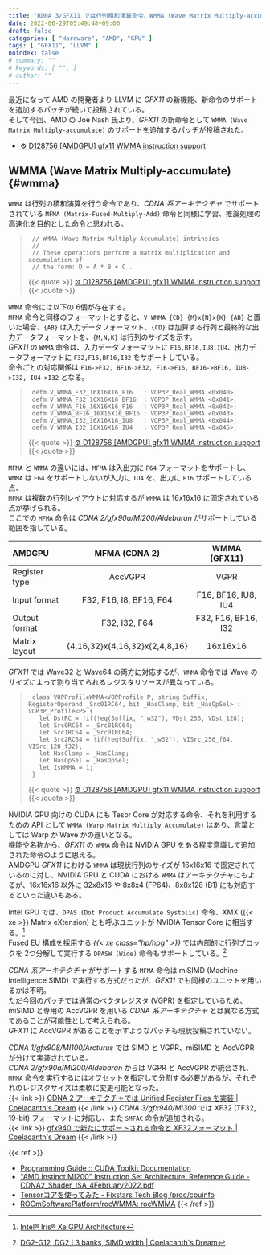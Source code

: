```yaml
---
title: "RDNA 3/GFX11 では行列積和演算命令、WMMA (Wave Matrix Multiply-accumulate) をサポート"
date: 2022-06-29T05:49:48+09:00
draft: false
categories: [ "Hardware", "AMD", "GPU" ]
tags: [ "GFX11", "LLVM" ]
noindex: false
# summary: ""
# keywords: [ "", ]
# author: ""
---
```


最近になって AMD の開発者より LLVM に *GFX11* の新機能、新命令のサポートを追加するパッチが続いて投稿されている。  
そして今回、AMD の Joe Nash 氏より、*GFX11* の新命令として `WMMA (Wave Matrix Multiply-accumulate)` のサポートを追加するパッチが投稿された。  

 * [⚙ D128756 [AMDGPU] gfx11 WMMA instruction support](https://reviews.llvm.org/D128756)

## WMMA (Wave Matrix Multiply-accumulate) {#wmma}
`WMMA` は行列の積和演算を行う命令であり、*CDNA 系アーキテクチャ* でサポートされている `MFMA (Matrix-Fused-Multiply-Add)` 命令と同様に学習、推論処理の高速化を目的とした命令と思われる。    

 > 		// WMMA (Wave Matrix Multiply-Accumulate) intrinsics
 > 		//
 > 		// These operations perform a matrix multiplication and accumulation of
 > 		// the form: D = A * B + C .
 >
 > {{< quote >}} [⚙ D128756 [AMDGPU] gfx11 WMMA instruction support](https://reviews.llvm.org/D128756) {{< /quote >}}

`WMMA` 命令には以下の 6個が存在する。  
`MFMA` 命令と同様のフォーマットとすると、`V_WMMA_{CD}_{M}x{N}x{K}_{AB}` と置いた場合、`{AB}` は入力データフォーマット、`{CD}` は加算する行列と最終的な出力データフォーマットを、`{M,N,K}` は行列のサイズを示す。  
*GFX11* の `WMMA` 命令は、入力データフォーマットに `F16,BF16,IU8,IU4`、出力データフォーマットに `F32,F16,BF16,I32` をサポートしている。  
命令ごとの対応関係は `F16->F32, BF16->F32, F16->F16, BF16->BF16, IU8->I32, IU4->I32` となる。  

 > 		defm V_WMMA_F32_16X16X16_F16   : VOP3P_Real_WMMA <0x040>;
 > 		defm V_WMMA_F32_16X16X16_BF16  : VOP3P_Real_WMMA <0x041>;
 > 		defm V_WMMA_F16_16X16X16_F16   : VOP3P_Real_WMMA <0x042>;
 > 		defm V_WMMA_BF16_16X16X16_BF16 : VOP3P_Real_WMMA <0x043>;
 > 		defm V_WMMA_I32_16X16X16_IU8   : VOP3P_Real_WMMA <0x044>;
 > 		defm V_WMMA_I32_16X16X16_IU4   : VOP3P_Real_WMMA <0x045>;
 >
 > {{< quote >}} [⚙ D128756 [AMDGPU] gfx11 WMMA instruction support](https://reviews.llvm.org/D128756) {{< /quote >}}

`MFMA` と `WMMA` の違いには、`MFMA` は入出力に `F64` フォーマットをサポートし、`WMMA` は `F64` をサポートしないが入力に `IU4` を、出力に `F16` サポートしている点、  
`MFMA` は複数の行列レイアウトに対応するが `WMMA` は 16x16x16 に固定されている点が挙げられる。  
ここでの `MFMA` 命令は *CDNA 2/gfx90a/MI200/Aldebaran* がサポートしている範囲を指している。  

| AMDGPU | MFMA (CDNA 2) | WMMA (GFX11) |
| :-- | :--: | :--: |
| Register type | AccVGPR | VGPR |
| Input format  | F32, F16, I8, BF16, F64 | F16, BF16, IU8, IU4 |
| Output format | F32, I32, F64           | F32, F16, BF16, I32 |
| Matrix layout | {4,16,32}x{4,16,32}x{2,4,8,16} | 16x16x16 |

*GFX11* では Wave32 と Wave64 の両方に対応するが、`WMMA` 命令では Wave のサイズによって割り当てられるレジスタリソースが異なっている。  

 > 		class VOPProfileWMMA<VOPProfile P, string Suffix, RegisterOperand _Src01RC64, bit _HasClamp, bit _HasOpSel> : VOP3P_Profile<P> {
 > 		  let DstRC = !if(!eq(Suffix, "_w32"), VDst_256, VDst_128);
 > 		  let Src0RC64 = _Src01RC64;
 > 		  let Src1RC64 = _Src01RC64;
 > 		  let Src2RC64 = !if(!eq(Suffix, "_w32"), VISrc_256_f64, VISrc_128_f32);
 > 		  let HasClamp = _HasClamp;
 > 		  let HasOpSel = _HasOpSel;
 > 		  let IsWMMA = 1;
 > 		}
 >
 > {{< quote >}} [⚙ D128756 [AMDGPU] gfx11 WMMA instruction support](https://reviews.llvm.org/D128756) {{< /quote >}}

NVIDIA GPU 向けの CUDA にも Tesor Core が対応する命令、それを利用するための API として `WMMA (Warp Matrix Multiply Accumulate)` はあり、言葉としては Warp か Wave かの違いとなる。  
機能や名称から、*GFX11* の `WMMA` 命令は NVIDIA GPU をある程度意識して追加された命令のように思える。  
AMDGPU *GFX11* における `WMMA` は現状行列のサイズが 16x16x16 で固定されているのに対し、NVIDIA GPU と CUDA における `WMMA` はアーキテクチャにもよるが、16x16x16 以外に 32x8x16 や 8x8x4 (FP64)、8x8x128 (B1) にも対応するといった違いもある。  

Intel GPU では、`DPAS (Dot Product Accumulate Systolic)` 命令、XMX ({{< xe >}} Matrix eXtension) とも呼ぶユニットが NVIDIA Tensor Core に相当する。[^intel-gpu]  
Fused EU 構成を採用する *{{< xe class="hp/hpg" >}}* では内部的に行列ブロックを 2つ分解して実行する `DPASW (Wide)` 命令もサポートしている。[^intel-dpas]  

[^intel-gpu]: [Intel® Iris® Xe GPU Architecture](https://www.intel.com/content/www/us/en/develop/documentation/oneapi-gpu-optimization-guide/top/xe-arch.html)
[^intel-dpas]: [DG2-G12, DG2 L3 banks, SIMD width | Coelacanth's Dream](/posts/2022/01/16/xe_hpg-hpc-eu-inst/#dpas_w)

*CDNA 系アーキテクチャ* がサポートする `MFMA` 命令は miSIMD (Machine Intelligence SIMD) で実行する方式だったが、*GFX11* でも同様のユニットを用いるかは不明。  
ただ今回のパッチでは通常のベクタレジスタ (VGPR) を指定しているため、miSIMD と専用の AccVGPR を用いる *CDNA 系アーキテクチャ* とは異なる方式であることが可能性として考えられる。  
*GFX11* に AccVGPR があることを示すようなパッチも現状投稿されていない。  

*CDNA 1/gfx908/MI100/Arcturus* では SIMD と VGPR、miSIMD と AccVGPR が分けて実装されている。  
*CDNA 2/gfx90a/MI200/Aldebaran* からは VGPR と AccVGPR が統合され、`MFMA` 命令を実行するにはオフセットを指定して分割する必要があるが、それぞれのレジスタサイズは柔軟に変更可能となった。  
{{< link >}} [CDNA 2 アーキテクチャでは Unified Register Files を実装 | Coelacanth's Dream](/posts/2021/07/01/aldebaran-unified-vgpr/) {{< /link >}}
*CDNA 3/gfx940/MI300* では XF32 (TF32, 19-bit) フォーマットに対応し、また `SMFAC` 命令が追加される。  
{{< link >}} [gfx940 で新たにサポートされる命令と XF32フォーマット | Coelacanth's Dream](/posts/2022/03/19/amd-gfx90a-gfx940-diff/) {{< /link >}}

{{< ref >}}
 * [Programming Guide :: CUDA Toolkit Documentation](https://docs.nvidia.com/cuda/cuda-c-programming-guide/index.html#wmma)
 * ["AMD Instinct MI200" Instruction Set Architecture: Reference Guide - CDNA2_Shader_ISA_4February2022.pdf](https://developer.amd.com/wp-content/resources/CDNA2_Shader_ISA_4February2022.pdf)
 * [Tensorコアを使ってみた - Fixstars Tech Blog /proc/cpuinfo](https://proc-cpuinfo.fixstars.com/2018/10/tensorcore/)
 * [ROCmSoftwarePlatform/rocWMMA: rocWMMA](https://github.com/ROCmSoftwarePlatform/rocWMMA)
{{< /ref >}}
